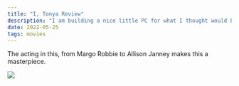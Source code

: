 ```yaml
---
title: "I, Tonya Review"
description: "I am building a nice little PC for what I thought would be for pentesting and InfoSec but I am feeling the need to either setup a VM for that and install Steam "
date: 2022-05-25
tags: movies
---
```

The acting in this, from Margo Robbie to Allison Janney makes this a masterpiece.

![](https://res.cloudinary.com/diajberzp/image/upload/v1707371867/blog/tonya_arymbx.png)